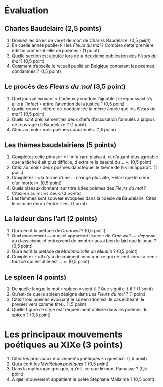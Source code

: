 # Évaluation
## Charles Baudelaire (2,5 points)
1. Donnez les dates de vie et de mort de Charles Baudelaire. (0,5 point)
2. En quelle année publie-t-il les *Fleurs du mal* ? Combien cette première édition continent-elle de poèmes ? (1 point)
3. Quelle section est ajoutée lors de la deuxième publication des *Fleurs du mal* ? (0,5 point)
4. Comment s’appelle le recueil publié en Belgique contenant les poèmes condamnés ? (0,5 point)

## Le procès des *Fleurs du mal* (3,5 point)
1. Quel journal écrivant « L’odieux y coudoie l’ignoble ; le repoussant s’y allie à l’infect » attire l’attention de la justice ? (0,5 point)
2. Quelle œuvre célèbre est condamnée la même année que les *Fleurs du mal* ? (0,5 point)
3. Quels sont précisément les deux chefs d’accusation formulés à propos de l’ouvrage de Baudelaire ? (1 point)
4. Citez au moins trois poèmes condamnés. (1,5 point)

## Les thèmes baudelairiens (5 points)
1. Complétez cette phrase : « Il m'a paru plaisant, et d'autant plus agréable que la tâche était plus difficile, d'extraire la beauté du ... ». (0,5 point)
2. Citez au moins deux poèmes dans lequel le thème de la ville apparait. (1 point)
3. Complétez : « la forme d’une ... change plus vite, Hélas! que le cœur d’un mortel ». (0,5 point)
4. Quels oiseaux donnent leur titre à des poèmes des *Fleurs du mal* ? Citez-en au moins deux. (2 points)
5. Les femmes sont souvent évoquées dans la poésie de Baudelaire. Citez le nom de deux d’entre elles. (1 point)

## La laideur dans l’art (2 points)
1. Qui a écrit la préface de *Cromwell* ? (0,5 point)
2. Quel mouvement — auquel appartient l’auteur de *Cromwell* — s’oppose au classicisme et entreprend de montrer aussi bien le laid que le beau ? (0,5 point)
3. Qui a écrit la préface de *Mademoiselle de Maupin* ? (0,5 point)
4. Complétez : « Il n'y a de vraiment beau que ce qui ne peut servir à rien ; tout ce qui est utile est ... ». (0,5 point)

## Le spleen (4 points)
1. De quelle langue le mot « spleen » vient-il ? Que signifie-t-il ? (1 point)
2. Qu’est-ce que le spleen désigne dans *Les Fleurs du mal* ? (1 point)
3. Citez trois poèmes évoquant le spleen (donnez, le cas échéant, le premier vers comme titre). (1,5 point)
4. Quelle figure de style est fréquemment utilisée dans les poèmes du spleen ? (0,5 point)

# Les principaux mouvements poétiques au XIXe (3 points)
1. Citez les principaux mouvements poétiques en question. (1,5 point)
2. Qui a écrit les *Méditation poétiques* ? (0,5 point)
3. Dans la mythologie grecque, qu’est-ce que le mont Parnasse ? (0,5 point)
4. À quel mouvement appartient le poète Stéphane Mallarmé ? (0,5 point)